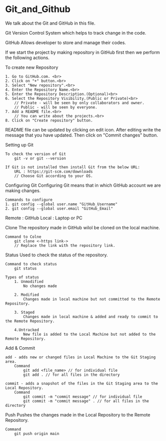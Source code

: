 # Git_and_Github
We talk about the Git and GitHub in this file.

Git
    Version Control System which helps to track change in the code.

GitHub
    Allows developer to store and manage their codes.


If we start the project by making repository in GitHub first then we perform the following actions.

To create new Repository

    1. Go to GitHub.com. <br>
    2. Click on "+" button.<br>
    3. Select "New repository".<br>
    4. Enter the Repository Name.<br>
    5. Enter the Repository Description.(Optional)<br>
    6. Select the Repository Visibility.(Public or Private)<br>
        // Private - will be seen by only collaborators and owner.
        // Public - will be seen by everyone.
    7. Add a README file.<br>
        // You can write about the projects.<br>
    8. Click on "Create repository" button.

README file can be updated by clicking on edit icon.
After editing write the message that you have updated.
Then click on "Commit changes" button.

Setting up Git

    To check the version of Git 
        git -v or git --version

    If Git is not installed then install Git from the below URL:
        URL : https://git-scm.com/downloads
        // Choose Git according to your OS.

Configuring Git
    Configuring Git means that in which GitHub account we are making changes.

    Commands to configure
    1. git config --global user.name "GitHub_Username"
    2. git config --global user.email "GitHub_Email"


Remote : GitHub
Local : Laptop or PC 

Clone
    The repository made in GitHub wilol be cloned on the local machine.

    Command to Colne
        git clone <-https link->
        // Replace the link with the repository link.

Status
    Used to check the status of the repository.

    Command to check status
        git status

    Types of status
        1. Unmodified
            No changes made

        2. Modified
            Changes made in local machine but not committed to the Remote Repository.
        
        3. Staged
            Changes made in local machine & added and ready to commit to the Remote Repository.

        4.Untracked
            New file is added to the Local Machine but not added to the Remote Repository.

Add & Commit

    add - adds new or changed files in Local Machine to the Git Staging area.
        Command
            git add <file_name> // for individual file
            git add . // for all files in the directory

    commit - adds a snapshot of the files in the Git Staging area to the Local Repository.
        Command
            git commit -m "commit message" // for individual file
            git commit -m "commit message" . // for all files in the directory

Push
    Pushes the changes made in the Local Repository to the Remote Repository.

    Command
        git push origin main


